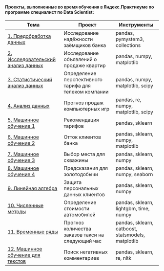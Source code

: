 #### Проекты, выполненные во время обучения в Яндекс.Практикуме по программе специалист по Data Scientist:
 Тема | Проект | Инструменты
--- | --- | ---
[1. Предобработка данных](https://github.com/bicerinka/data_science_portfolio/tree/master/1.%20%D0%9F%D1%80%D0%B5%D0%B4%D0%BE%D0%B1%D1%80%D0%B0%D0%B1%D0%BE%D1%82%D0%BA%D0%B0%20%D0%B4%D0%B0%D0%BD%D0%BD%D1%8B%D1%85) | Исследование надёжности заёмщиков банка | pandas, pymystem3, collections
[2. Исследовательский анализ данных](https://github.com/bicerinka/data_science_portfolio/tree/master/2.%20%D0%98%D1%81%D1%81%D0%BB%D0%B5%D0%B4%D0%BE%D0%B2%D0%B0%D1%82%D0%B5%D0%BB%D1%8C%D1%81%D0%BA%D0%B8%D0%B9%20%D0%B0%D0%BD%D0%B0%D0%BB%D0%B8%D0%B7%20%D0%B4%D0%B0%D0%BD%D0%BD%D1%8B%D1%85) | Исследование объявлений о продаже квартир | pandas, numpy, matplotlib
[3. Статистический анализ данных](https://github.com/bicerinka/data_science_portfolio/tree/master/3.%20%D0%A1%D1%82%D0%B0%D1%82%D0%B8%D1%81%D1%82%D0%B8%D1%87%D0%B5%D1%81%D0%BA%D0%B8%D0%B9%20%D0%B0%D0%BD%D0%B0%D0%BB%D0%B8%D0%B7%20%D0%B4%D0%B0%D0%BD%D0%BD%D1%8B%D1%85) | Определение перспективного тарифа для телеком компании | pandas, numpy, matplotlib, scipy
[4. Анализ данных](https://github.com/bicerinka/data_science_portfolio/tree/master/4.%20%D0%90%D0%BD%D0%B0%D0%BB%D0%B8%D0%B7%20%D0%B4%D0%B0%D0%BD%D0%BD%D1%8B%D1%85) | Прогноз продаж компьютерных игр | pandas, re, numpy, matplotlib, scipy
[5. Машинное обучение 1](https://github.com/bicerinka/data_science_portfolio/tree/master/5.%20%D0%9C%D0%B0%D1%88%D0%B8%D0%BD%D0%BD%D0%BE%D0%B5%20%D0%BE%D0%B1%D1%83%D1%87%D0%B5%D0%BD%D0%B8%D0%B5%201) | Рекомендация тарифов | pandas, sklearn
[6. Машинное обучение 2](https://github.com/bicerinka/data_science_portfolio/tree/master/6.%20%D0%9C%D0%B0%D1%88%D0%B8%D0%BD%D0%BD%D0%BE%D0%B5%20%D0%BE%D0%B1%D1%83%D1%87%D0%B5%D0%BD%D0%B8%D0%B5%202) | Отток клиентов банка | pandas, sklearn, numpy, matplotlib
[7. Машинное обучение 3](https://github.com/bicerinka/data_science_portfolio/tree/master/7.%20%D0%9C%D0%B0%D1%88%D0%B8%D0%BD%D0%BD%D0%BE%D0%B5%20%D0%BE%D0%B1%D1%83%D1%87%D0%B5%D0%BD%D0%B8%D0%B5%203) | Выбор места для скважины | pandas, sklearn, numpy
[8. Машинное обучение 4](https://github.com/bicerinka/data_science_portfolio/tree/master/8.%20%D0%9C%D0%B0%D1%88%D0%B8%D0%BD%D0%BD%D0%BE%D0%B5%20%D0%BE%D0%B1%D1%83%D1%87%D0%B5%D0%BD%D0%B8%D0%B5%204) | Предсказания для золотодобычи | pandas, sklearn, numpy, seaborn
[9. Линейная алгебра](https://github.com/bicerinka/data_science_portfolio/tree/master/9.%20%D0%9B%D0%B8%D0%BD%D0%B5%D0%B9%D0%BD%D0%B0%D1%8F%20%D0%B0%D0%BB%D0%B3%D0%B5%D0%B1%D1%80%D0%B0) | Защита персональных данных клиентов | pandas, sklearn, numpy
[10. Численные методы](https://github.com/bicerinka/data_science_portfolio/tree/master/10.%20%D0%A7%D0%B8%D1%81%D0%BB%D0%B5%D0%BD%D0%BD%D1%8B%D0%B5%20%D0%BC%D0%B5%D1%82%D0%BE%D0%B4%D1%8B) | Определение стоимости автомобилей | pandas, sklearn, lightgbm, time, numpy
[11. Временные ряды](https://github.com/bicerinka/data_science_portfolio/tree/master/11.%20%D0%92%D1%80%D0%B5%D0%BC%D0%B5%D0%BD%D0%BD%D1%8B%D0%B5%20%D1%80%D1%8F%D0%B4%D1%8B) | Прогноз количества заказов такси на следующий час | pandas, sklearn, catboost, statsmodels, matplotlib
[12. Машинное обучение для текстов](https://github.com/bicerinka/data_science_portfolio/tree/master/12.%20%D0%9C%D0%B0%D1%88%D0%B8%D0%BD%D0%BD%D0%BE%D0%B5%20%D0%BE%D0%B1%D1%83%D1%87%D0%B5%D0%BD%D0%B8%D0%B5%20%D0%B4%D0%BB%D1%8F%20%D1%82%D0%B5%D0%BA%D1%81%D1%82%D0%BE%D0%B2) | Поиск негативных комментариев | pandas, sklearn, re, nltk

